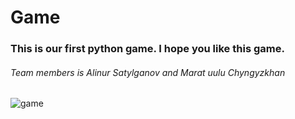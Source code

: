 # Game

### This is our first python game. I hope you like this game.

###### Team members is Alinur Satylganov and Marat uulu Chyngyzkhan

![game](https://user-images.githubusercontent.com/74015673/102711315-ce881900-42e2-11eb-9dd3-e7528a106d72.jpeg)
